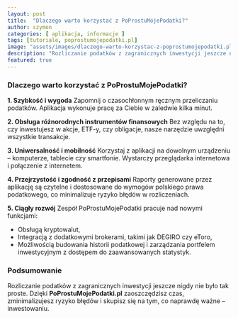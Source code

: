```yaml
---
layout: post
title:  "Dlaczego warto korzystać z PoProstuMojePodatki?"
author: szymon
categories: [ aplikacja, informacje ]
tags: [tutoriale, poprostumojepodatki.pl]
image: "assets/images/dlaczego-warto-korzystac-z-poprostumojepodatki.pl/1.webp"
description: "Rozliczanie podatków z zagranicznych inwestycji jeszcze nigdy nie było tak proste, dzięki PoProstuMojePodatki.pl."
featured: true
---
```


### Dlaczego warto korzystać z PoProstuMojePodatki?

**1. Szybkość i wygoda** 
Zapomnij o czasochłonnym ręcznym przeliczaniu podatków. Aplikacja wykonuje pracę za Ciebie w zaledwie kilka minut.

**2. Obsługa różnorodnych instrumentów finansowych**
Bez względu na to, czy inwestujesz w akcje, ETF-y, czy obligacje, nasze narzędzie uwzględni wszystkie transakcje.

**3. Uniwersalność i mobilność**
Korzystaj z aplikacji na dowolnym urządzeniu – komputerze, tablecie czy smartfonie. Wystarczy przeglądarka internetowa i połączenie z internetem.

**4. Przejrzystość i zgodność z przepisami**
Raporty generowane przez aplikację są czytelne i dostosowane do wymogów polskiego prawa podatkowego, co minimalizuje ryzyko błędów w rozliczeniach.

**5. Ciągły rozwój**
Zespół PoProstuMojePodatki pracuje nad nowymi funkcjami:

* Obsługą kryptowalut,
* Integracją z dodatkowymi brokerami, takimi jak DEGIRO czy eToro,
* Możliwością budowania historii podatkowej i zarządzania portfelem inwestycyjnym z dostępem do zaawansowanych statystyk.

### Podsumowanie
Rozliczanie podatków z zagranicznych inwestycji jeszcze nigdy nie było tak proste. Dzięki **PoProstuMojePodatki.pl** zaoszczędzisz czas, zminimalizujesz ryzyko błędów i skupisz się na tym, co naprawdę ważne – inwestowaniu.